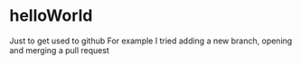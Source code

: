 # helloWorld
Just to get used to github
For example I tried adding a new branch, opening and merging a pull request
